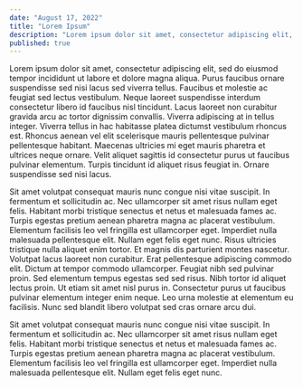 ```yaml
---
date: "August 17, 2022"
title: "Lorem Ipsum"
description: "Lorem ipsum dolor sit amet, consectetur adipiscing elit, sed do eiusmod tempor incididunt ut labore et dolore magna aliqua. Purus faucibus ornare suspendisse sed nisi lacus sed viverra tellus."
published: true
---
```

Lorem ipsum dolor sit amet, consectetur adipiscing elit, sed do eiusmod tempor incididunt ut labore et dolore magna aliqua. Purus faucibus ornare suspendisse sed nisi lacus sed viverra tellus. Faucibus et molestie ac feugiat sed lectus vestibulum. Neque laoreet suspendisse interdum consectetur libero id faucibus nisl tincidunt. Lacus laoreet non curabitur gravida arcu ac tortor dignissim convallis. Viverra adipiscing at in tellus integer. Viverra tellus in hac habitasse platea dictumst vestibulum rhoncus est. Rhoncus aenean vel elit scelerisque mauris pellentesque pulvinar pellentesque habitant. Maecenas ultricies mi eget mauris pharetra et ultrices neque ornare. Velit aliquet sagittis id consectetur purus ut faucibus pulvinar elementum. Turpis tincidunt id aliquet risus feugiat in. Ornare suspendisse sed nisi lacus.

Sit amet volutpat consequat mauris nunc congue nisi vitae suscipit. In fermentum et sollicitudin ac. Nec ullamcorper sit amet risus nullam eget felis. Habitant morbi tristique senectus et netus et malesuada fames ac. Turpis egestas pretium aenean pharetra magna ac placerat vestibulum. Elementum facilisis leo vel fringilla est ullamcorper eget. Imperdiet nulla malesuada pellentesque elit. Nullam eget felis eget nunc. Risus ultricies tristique nulla aliquet enim tortor. Et magnis dis parturient montes nascetur. Volutpat lacus laoreet non curabitur. Erat pellentesque adipiscing commodo elit. Dictum at tempor commodo ullamcorper. Feugiat nibh sed pulvinar proin. Sed elementum tempus egestas sed sed risus. Nibh tortor id aliquet lectus proin. Ut etiam sit amet nisl purus in. Consectetur purus ut faucibus pulvinar elementum integer enim neque. Leo urna molestie at elementum eu facilisis. Nunc sed blandit libero volutpat sed cras ornare arcu dui.

Sit amet volutpat consequat mauris nunc congue nisi vitae suscipit. In fermentum et sollicitudin ac. Nec ullamcorper sit amet risus nullam eget felis. Habitant morbi tristique senectus et netus et malesuada fames ac. Turpis egestas pretium aenean pharetra magna ac placerat vestibulum. Elementum facilisis leo vel fringilla est ullamcorper eget. Imperdiet nulla malesuada pellentesque elit. Nullam eget felis eget nunc.